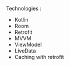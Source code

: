 Technologies : 
- Kotlin 
- Room 
- Retrofit 
- MVVM 
- ViewModel 
- LiveData
- Caching with retrofit 
